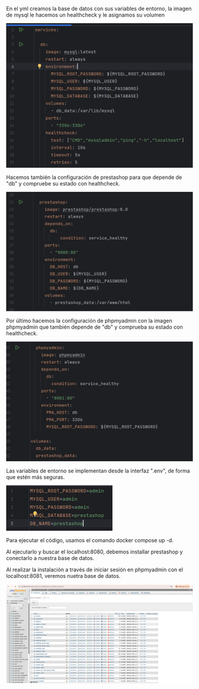 En el yml creamos la base de datos con sus variables de entorno, la imagen de mysql le hacemos un healthcheck y le asignamos su volumen

![DockerCompose1.png](Images/DockerCompose1.png)

Hacemos también la configuración de prestashop para que depende de "db" y compruebe su estado con healthcheck.

![DockerCompose2.png](Images/DockerCompose2.png)

Por último hacemos la configuración de phpmyadmin con la imagen phpmyadmin que también depende de "db" y comprueba su estado con healthcheck.

![DockerCompose3.png](Images/DockerCompose3.png)

Las variables de entorno se implementan desde la interfaz ".env", de forma que estén más seguras.

![DockerCompose4.png](Images/DockerCompose4.png)

Para ejecutar el código, usamos el comando docker compose up -d.


Al ejecutarlo y buscar el localhost:8080, debemos installar prestashop y conectarlo a nuestra base de datos.


Al realizar la instalación a través de iniciar sesión en phpmyadmin con el localhost:8081, veremos nuetra base de datos.

![DockerCompose4.png](Images/DockerCompose5.png)